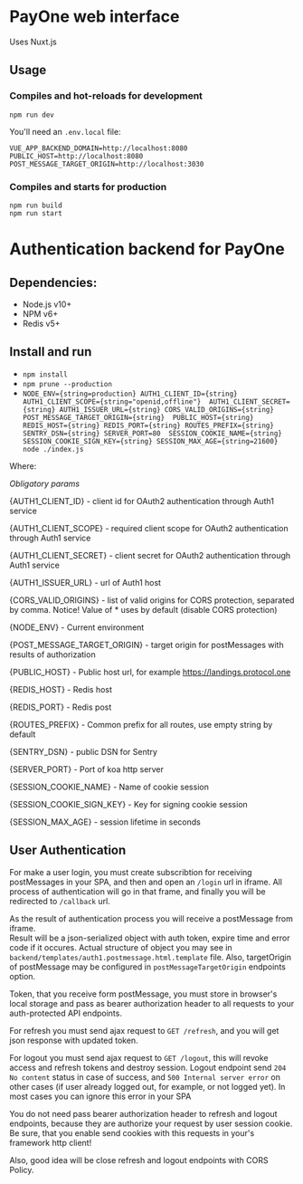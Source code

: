 # PayOne web interface
Uses Nuxt.js

## Usage
### Compiles and hot-reloads for development
```
npm run dev
```

You'll need an `.env.local` file:
```
VUE_APP_BACKEND_DOMAIN=http://localhost:8080
PUBLIC_HOST=http://localhost:8080
POST_MESSAGE_TARGET_ORIGIN=http://localhost:3030
```

### Compiles and starts for production
```
npm run build
npm run start
```

# Authentication backend for PayOne


## Dependencies: 
* Node.js v10+
* NPM v6+
* Redis v5+

## Install and run
* `npm install`
* `npm prune --production`
* `NODE_ENV={string=production} AUTH1_CLIENT_ID={string} AUTH1_CLIENT_SCOPE={string="openid,offline"} 
AUTH1_CLIENT_SECRET={string} AUTH1_ISSUER_URL={string} CORS_VALID_ORIGINS={string} POST_MESSAGE_TARGET_ORIGIN={string} 
PUBLIC_HOST={string} REDIS_HOST={string} REDIS_PORT={string} ROUTES_PREFIX={string} SENTRY_DSN={string} SERVER_PORT=80 
SESSION_COOKIE_NAME={string} SESSION_COOKIE_SIGN_KEY={string} SESSION_MAX_AGE={string=21600} node ./index.js`

Where:

*Obligatory params*

{AUTH1_CLIENT_ID} - client id for OAuth2 authentication through Auth1 service

{AUTH1_CLIENT_SCOPE} - required client scope for OAuth2 authentication through Auth1 service

{AUTH1_CLIENT_SECRET} - client secret for OAuth2 authentication through Auth1 service

{AUTH1_ISSUER_URL} - url of Auth1 host 

{CORS_VALID_ORIGINS} - list of valid origins for CORS protection, separated by comma. Notice! Value of * uses by default (disable CORS protection)

{NODE_ENV} - Current environment

{POST_MESSAGE_TARGET_ORIGIN} - target origin for postMessages with results of authorization

{PUBLIC_HOST} - Public host url, for example https://landings.protocol.one

{REDIS_HOST} - Redis host

{REDIS_PORT} - Redis post

{ROUTES_PREFIX} - Common prefix for all routes, use empty string by default

{SENTRY_DSN} - public DSN for Sentry

{SERVER_PORT} - Port of koa http server

{SESSION_COOKIE_NAME} - Name of cookie session

{SESSION_COOKIE_SIGN_KEY} - Key for signing cookie session

{SESSION_MAX_AGE} - session lifetime in seconds


## User Authentication

For make a user login, you must create subscribtion for receiving postMessages in your SPA, and then and open an 
`/login` url in iframe.
All process of authentication will go in that frame, and finally you will be redirected to `/callback` url.

As the result of authentication process you will receive a postMessage from iframe.  
Result will be a json-serialized object with auth token, expire time and error code if it occures.
Actual structure of object you may see in `backend/templates/auth1.postmessage.html.template` file.
Also, targetOrigin of postMessage may be configured in `postMessageTargetOrigin` endpoints option.

Token, that you receive form postMessage, you must store in browser's local storage and  pass as bearer authorization 
header to all requests to your auth-protected API endpoints.

For refresh you must send ajax request to `GET /refresh`, and you will get json response with updated token. 

For logout you must send ajax request to `GET /logout`, this will revoke access and refresh tokens and destroy session.
Logout endpoint send `204 No content` status in case of success, and `500 Internal server error` on other cases 
(if user already logged out, for example, or not logged yet). In most cases you can ignore this error in your SPA

You do not need pass bearer authorization header to refresh and logout endpoints, because they are authorize your 
request by user session cookie. Be sure, that you enable send cookies with this requests in your's framework http 
client!

Also, good idea will be close refresh and logout endpoints with CORS Policy.
